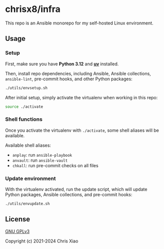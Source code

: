 # chrisx8/infra

This repo is an Ansible monorepo for my self-hosted Linux environment.

## Usage

### Setup

First, make sure you have **Python 3.12** and [**uv**](https://github.com/astral-sh/uv) installed.

Then, install repo dependencies, including Ansible, Ansible collections, `ansible-lint`, pre-commit hooks, and other Python packages:

```bash
./utils/envsetup.sh
```

After initial setup, simply activate the virtualenv when working in this repo:

```bash
source ./activate
```

### Shell functions

Once you activate the virtualenv with `./activate`, some shell aliases will be available.

Available shell aliases:

- `anplay`: run `ansible-playbook`
- `anvault`: run `ansible-vault`
- `chkall`: run pre-commit checks on all files

### Update environment

With the virtualenv activated, run the update script, which will update Python packages, Ansible collections, and pre-commit hooks:

```bash
./utils/envupdate.sh
```

## License

[GNU GPLv3](LICENSE)

Copyright (c) 2021-2024 Chris Xiao

